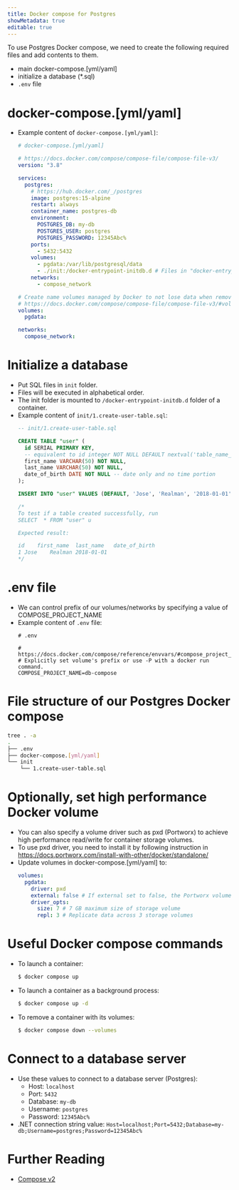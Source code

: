 ```yaml
---
title: Docker compose for Postgres
showMetadata: true
editable: true
---
```


To use Postgres Docker compose, we need to create the following required files and add contents to them.
- main docker-compose.[yml/yaml]
- initialize a database (*.sql)
- `.env` file

# docker-compose.[yml/yaml]
- Example content of `docker-compose.[yml/yaml]`:
  ```yml
  # docker-compose.[yml/yaml]

  # https://docs.docker.com/compose/compose-file/compose-file-v3/
  version: "3.8"

  services:
    postgres:
      # https://hub.docker.com/_/postgres
      image: postgres:15-alpine
      restart: always
      container_name: postgres-db
      environment:
        POSTGRES_DB: my-db
        POSTGRES_USER: postgres
        POSTGRES_PASSWORD: 12345Abc%
      ports:
        - 5432:5432
      volumes:
        - pgdata:/var/lib/postgresql/data
        - ./init:/docker-entrypoint-initdb.d # Files in "docker-entrypoint-initdb.d" folder will be executed in alphabetical order.
      networks:
        - compose_network

  # Create name volumes managed by Docker to not lose data when remove a container
  # https://docs.docker.com/compose/compose-file/compose-file-v3/#volumes
  volumes:
    pgdata:

  networks:
    compose_network:
  ```

# Initialize a database
- Put SQL files in `init` folder.
- Files will be executed in alphabetical order.
- The init folder is mounted to `/docker-entrypoint-initdb.d` folder of a container.
- Example content of `init/1.create-user-table.sql`:
  ```sql
  -- init/1.create-user-table.sql

  CREATE TABLE "user" (
    id SERIAL PRIMARY KEY,
    -- equivalent to id integer NOT NULL DEFAULT nextval('table_name_id_seq')
    first_name VARCHAR(50) NOT NULL,
    last_name VARCHAR(50) NOT NULL,
    date_of_birth DATE NOT NULL -- date only and no time portion
  );

  INSERT INTO "user" VALUES (DEFAULT, 'Jose', 'Realman', '2018-01-01');

  /*
  To test if a table created successfully, run
  SELECT  * FROM "user" u

  Expected result:

  id	first_name	last_name	date_of_birth
  1	Jose	Realman	2018-01-01
  */
  ```

# .env file
- We can control prefix of our volumes/networks by specifying a value of COMPOSE_PROJECT_NAME
- Example content of `.env` file:
  ```
  # .env

  # https://docs.docker.com/compose/reference/envvars/#compose_project_name
  # Explicitly set volume's prefix or use -P with a docker run command.
  COMPOSE_PROJECT_NAME=db-compose
  ```

# File structure of our Postgres Docker compose
  ```sh
  tree . -a
  .
  ├── .env
  ├── docker-compose.[yml/yaml]
  └── init
      └── 1.create-user-table.sql
  ```

# Optionally, set high performance Docker volume
- You can also specify a volume driver such as pxd (Portworx) to achieve high performance read/write for container storage volumes.
- To use pxd driver, you need to install it by following instruction in https://docs.portworx.com/install-with-other/docker/standalone/
- Update volumes in docker-compose.[yml/yaml] to:
  ```yml
  volumes:
    pgdata:
      driver: pxd
      external: false # If external set to false, the Portworx volume would be automatically created if the volume is not exist.
      driver_opts:
        size: 7 # 7 GB maximum size of storage volume
        repl: 3 # Replicate data across 3 storage volumes
  ```

#  Useful Docker compose commands
- To launch a container:
  ```sh
  $ docker compose up
  ```
- To launch a container as a background process:
  ```sh
  $ docker compose up -d
  ```
- To remove a container with its volumes:
  ```sh
  $ docker compose down --volumes
  ```

# Connect to a database server
- Use these values to connect to a database server (Postgres):
  - Host: `localhost`
  - Port: `5432`
  - Database: `my-db`
  - Username: `postgres`
  - Password: `12345Abc%`
- .NET connection string value: `Host=localhost;Port=5432;Database=my-db;Username=postgres;Password=12345Abc%`

# Further Reading
- [Compose v2](https://github.com/docker/compose-cli)
